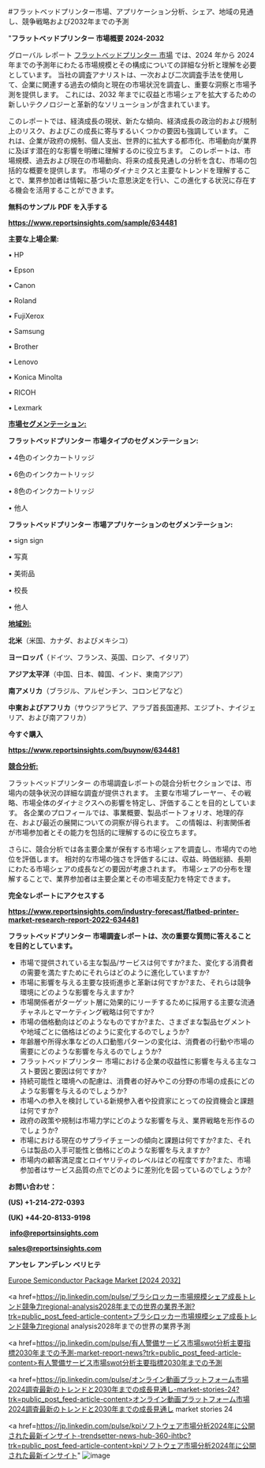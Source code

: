 #フラットベッドプリンター市場、アプリケーション分析、シェア、地域の見通し、競争戦略および2032年までの予測

"<strong>フラットベッドプリンター 市場概要 2024-2032</strong>

グローバル レポート <a href=https://www.reportsinsights.com/sample/634481>フラットベッドプリンター 市場</a> では、2024 年から 2024 年までの予測年にわたる市場規模とその構成についての詳細な分析と理解を必要としています。 当社の調査アナリストは、一次および二次調査手法を使用して、企業に関連する過去の傾向と現在の市場状況を調査し、重要な洞察と市場予測を提供します。 これには、2032 年までに収益と市場シェアを拡大​​するための新しいテクノロジーと革新的なソリューションが含まれています。

このレポートでは、経済成長の現状、新たな傾向、経済成長の政治的および規制上のリスク、およびこの成長に寄与するいくつかの要因も強調しています。 これは、企業が政府の規制、個人支出、世界的に拡大する都市化、市場動向が業界に及ぼす潜在的な影響を明確に理解するのに役立ちます。 このレポートは、市場規模、過去および現在の市場動向、将来の成長見通しの分析を含む、市場の包括的な概要を提供します。 市場のダイナミクスと主要なトレンドを理解することで、業界参加者は情報に基づいた意思決定を行い、この進化する状況に存在する機会を活用することができます。

<strong><b>無料のサンプル PDF を入手する</b></strong>

<a href=https://www.reportsinsights.com/sample/634481><strong><u>https://www.reportsinsights.com/sample/634481</u></strong></a>

<strong>主要な上場企業:</strong>

• HP 

• Epson 

• Canon 

• Roland 

• FujiXerox 

• Samsung 

• Brother 

• Lenovo 

• Konica Minolta 

• RICOH 

• Lexmark

<strong><u>市場セグメンテーション</u></strong><strong><u>:</u></strong>

<strong>フラットベッドプリンター 市場タイプのセグメンテーション:</strong>

• 4色のインクカートリッジ

• 6色のインクカートリッジ

• 8色のインクカートリッジ

• 他人

<strong>フラットベッドプリンター 市場アプリケーションのセグメンテーション:</strong>

• sign sign

• 写真

• 美術品

• 校長

• 他人

<strong><u>地域別</u></strong><strong><u>:</u></strong>

<strong>北米</strong>（米国、カナダ、およびメキシコ）

<strong>ヨーロッパ</strong>（ドイツ、フランス、英国、ロシア、イタリア）

<strong>アジア太平洋</strong>（中国、日本、韓国、インド、東南アジア）

<strong>南アメリカ</strong>（ブラジル、アルゼンチン、コロンビアなど）

<strong>中東およびアフリカ</strong>（サウジアラビア、アラブ首長国連邦、エジプト、ナイジェリア、および南アフリカ）

<strong>今すぐ購入</strong>

<a href=https://www.reportsinsights.com/buynow/634481><strong><u>https://www.reportsinsights.com/buynow/634481</u></strong></a>

<strong><u>競合分析:</u></strong>

フラットベッドプリンター の市場調査レポートの競合分析セクションでは、市場内の競争状況の詳細な調査が提供されます。 主要な市場プレーヤー、その戦略、市場全体のダイナミクスへの影響を特定し、評価することを目的としています。 各企業のプロフィールでは、事業概要、製品ポートフォリオ、地理的存在、および最近の展開についての洞察が得られます。 この情報は、利害関係者が市場参加者とその能力を包括的に理解するのに役立ちます。

さらに、競合分析では各主要企業が保有する市場シェアを調査し、市場内での地位を評価します。 相対的な市場の強さを評価するには、収益、時価総額、長期にわたる市場シェアの成長などの要因が考慮されます。 市場シェアの分布を理解することで、業界参加者は主要企業とその市場支配力を特定できます。

<strong>完全なレポートにアクセスする</strong>

<a href=https://www.reportsinsights.com/industry-forecast/flatbed-printer-market-research-report-2022-634481><strong><u><b>https://www.reportsinsights.com/industry-forecast/flatbed-printer-market-research-report-2022-634481</b></u></strong></a>

<strong><b>フラットベッドプリンター 市場調査レポートは、次の重要な質問に答えることを目的としています。</b></strong>
<ul>
  <li>市場で提供されている主な製品/サービスは何ですか?また、変化する消費者の需要を満たすためにそれらはどのように進化していますか?</li>
  <li>市場に影響を与える主要な技術進歩と革新は何ですか?また、それらは競争環境にどのような影響を与えますか?</li>
  <li>市場関係者がターゲット層に効果的にリーチするために採用する主要な流通チャネルとマーケティング戦略は何ですか?</li>
  <li>市場の価格動向はどのようなものですか?また、さまざまな製品セグメントや地域ごとに価格はどのように変化するのでしょうか?</li>
  <li>年齢層や所得水準などの人口動態パターンの変化は、消費者の行動や市場の需要にどのような影響を与えるのでしょうか?</li>
  <li>フラットベッドプリンター 市場における企業の収益性に影響を与える主なコスト要因と要因は何ですか?</li>
  <li>持続可能性と環境への配慮は、消費者の好みやこの分野の市場の成長にどのような影響を与えるのでしょうか?</li>
  <li>市場への参入を検討している新規参入者や投資家にとっての投資機会と課題は何ですか?</li>
  <li>政府の政策や規制は市場力学にどのような影響を与え、業界戦略を形作るのでしょうか?</li>
  <li>市場における現在のサプライチェーンの傾向と課題は何ですか?また、それらは製品の入手可能性と価格にどのような影響を与えますか?</li>
  <li>市場内の顧客満足度とロイヤリティのレベルはどの程度ですか?また、市場参加者はサービス品質の点でどのように差別化を図っているのでしょうか?</li>
</ul>
<strong>お問い合わせ：</strong>

<strong>(US) +1-214-272-0393</strong>

<strong>(UK) +44-20-8133-9198</strong>

<strong> </strong><a href=info@reportsinsights.com><strong><u>info@reportsinsights.com</u></strong></a>

<a href=sales@reportsinsights.com><strong><u>sales@reportsinsights.com</u></strong></a>

<strong>アンセレ アンデレン ベリヒテ</strong>

<a href=https://www.linkedin.com/pulse/europe-semiconductor-package-market-cagr-key-zzd3f/>Europe Semiconductor Package Market [2024 2032]</a>

<a href=https://jp.linkedin.com/pulse/ブラシロッカー市場規模シェア成長トレンド競争力regional-analysis2028年までの世界の業界予測?trk=public_post_feed-article-content>ブラシロッカー市場規模シェア成長トレンド競争力regional analysis2028年までの世界の業界予測</a>

<a href=https://jp.linkedin.com/pulse/有人警備サービス市場swot分析主要指標2030年までの予測-market-report-news?trk=public_post_feed-article-content>有人警備サービス市場swot分析主要指標2030年までの予測</a>

<a href=https://jp.linkedin.com/pulse/オンライン動画プラットフォーム市場2024調査最新のトレンドと2030年までの成長見通し-market-stories-24?trk=public_post_feed-article-content>オンライン動画プラットフォーム市場2024調査最新のトレンドと2030年までの成長見通し market stories 24</a>

<a href=https://jp.linkedin.com/pulse/kpiソフトウェア市場分析2024年に公開された最新インサイト-trendsetter-news-hub-360-ihtbc?trk=public_post_feed-article-content>kpiソフトウェア市場分析2024年に公開された最新インサイト</a>"
![image](https://github.com/aakesh123242/RIMarket/assets/158431203/e7d305b7-2cf4-4ae7-a7a9-1712e2ff1e59)
